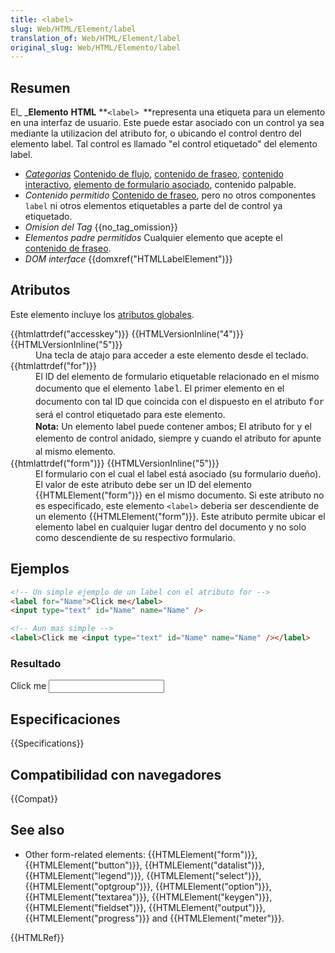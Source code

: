 ```yaml
---
title: <label>
slug: Web/HTML/Element/label
translation_of: Web/HTML/Element/label
original_slug: Web/HTML/Elemento/label
---
```

## Resumen

El\_ \_**Elemento** **HTML** **`<label> `**representa una etiqueta para un elemento en una interfaz de usuario. Este puede estar asociado con un control ya sea mediante la utilizacion del atributo for, o ubicando el control dentro del elemento label. Tal control es llamado "el control etiquetado" del elemento label.

<ul class="htmlelt"><li><dfn><a href="/en-US/docs/Web/HTML/Content_categories">Categorias</a></dfn> <a href="/en-US/docs/Web/HTML/Content_categories#Flow_content">Contenido de flujo</a>, <a href="/en-US/docs/Web/HTML/Content_categories#Phrasing_content">contenido de fraseo</a>, <a href="/en-US/docs/Web/HTML/Content_categories#Interactive_content">contenido interactivo</a>, <a href="/en-US/docs/Web/HTML/Content_categories#Form-associated_content">elemento de formulario asociado</a>, contenido palpable.</li><li><dfn>Contenido permitido</dfn> <a href="/en-US/docs/Web/HTML/Content_categories#Phrasing_content">Contenido de fraseo</a>, pero no otros componentes <code>label</code> ni otros elementos etiquetables a parte del de control ya etiquetado.</li><li><dfn>Omision del Tag</dfn> {{no_tag_omission}}</li><li><dfn>Elementos padre permitidos</dfn> Cualquier elemento que acepte el <a href="/en-US/docs/Web/HTML/Content_categories#Phrasing_content">contenido de fraseo</a>.</li><li><dfn>DOM interface</dfn> {{domxref("HTMLLabelElement")}}</li></ul>

## Atributos

Este elemento incluye los [atributos globales](/es/docs/Web/HTML/Global_attributes).

<dl><dt>{{htmlattrdef("accesskey")}} {{HTMLVersionInline("4")}} {{HTMLVersionInline("5")}}</dt><dd>Una tecla de atajo para acceder a este elemento desde el teclado.</dd><dt>{{htmlattrdef("for")}}</dt><dd>El ID del elemento de formulario etiquetable relacionado en el mismo documento que el elemento <span style="font-family: &#x27;Courier New&#x27;,&#x27;Andale Mono&#x27;,monospace; line-height: normal;">label</span><span style="line-height: 1.5;">. El primer elemento en el documento con tal ID que coincida con el dispuesto en el atributo </span><span style="font-family: &#x27;Courier New&#x27;,&#x27;Andale Mono&#x27;,monospace; line-height: normal;">for</span><span style="line-height: 1.5;"> será el control etiquetado para este elemento.</span></dd><dd><div class="note"><strong>Nota:</strong> Un elemento label puede contener ambos; El atributo for y el elemento de control anidado, siempre y cuando el atributo for <span style="line-height: 1.5em;">apunte al mismo elemento.</span></div></dd><dt>{{htmlattrdef("form")}} {{HTMLVersionInline("5")}}</dt><dd>El formulario con el cual el label está asociado (su formulario dueño). El valor de este atributo debe ser un ID del elemento {{HTMLElement("form")}} en el mismo documento. Si este atributo no es especificado, este elemento <code>&#x3C;label></code> deberia ser descendiente de un elemento {{HTMLElement("form")}}. Este atributo permite ubicar el elemento label en cualquier lugar dentro del documento y no solo como descendiente de su respectivo formulario.</dd></dl>

## Ejemplos

```html
<!-- Un simple ejemplo de un label con el atributo for -->
<label for="Name">Click me</label>
<input type="text" id="Name" name="Name" />

<!-- Aun mas simple -->
<label>Click me <input type="text" id="Name" name="Name" /></label>
```

### Resultado

<label>Click me <input></label>

## Especificaciones

{{Specifications}}

## Compatibilidad con navegadores

{{Compat}}

## See also

- Other form-related elements: {{HTMLElement("form")}}, {{HTMLElement("button")}}, {{HTMLElement("datalist")}}, {{HTMLElement("legend")}}, {{HTMLElement("select")}}, {{HTMLElement("optgroup")}}, {{HTMLElement("option")}}, {{HTMLElement("textarea")}}, {{HTMLElement("keygen")}}, {{HTMLElement("fieldset")}}, {{HTMLElement("output")}}, {{HTMLElement("progress")}} and {{HTMLElement("meter")}}.

{{HTMLRef}}
